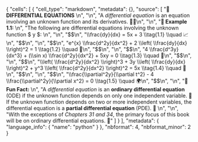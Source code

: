 {
 "cells": [
  {
   "cell_type": "markdown",
   "metadata": {},
   "source": [
    "**📘 DIFFERENTIAL EQUATIONS**  \n",
    "\n",
    "A *differential equation* is an equation involving an unknown function and its derivatives. 📐✨\n",
    "\n",
    "**📝 Example 1.1:**  \n",
    "The following are differential equations involving the unknown function $ y $:  \n",
    "\n",
    "$$\n",
    "\\frac{dy}{dx} = 5x + 3 \\tag{1.1} \\quad 📈\n",
    "$$\n",
    "\n",
    "$$\n",
    "e^{x} \\frac{d^2y}{dx^2} + 2 \\left( \\frac{dy}{dx} \\right)^2 = 1 \\tag{1.2} \\quad 🔢\n",
    "$$\n",
    "\n",
    "$$\n",
    "4 \\frac{d^3y}{dx^3} + (\\sin x) \\frac{d^2y}{dx^2} + 5xy = 0 \\tag{1.3} \\quad 🔄\n",
    "$$\n",
    "\n",
    "$$\n",
    "\\left( \\frac{d^2y}{dx^2} \\right)^3 + 3y \\left( \\frac{dy}{dx} \\right)^2 + y^3 \\left( \\frac{d^2y}{dx^2} \\right)^2 = 5x \\tag{1.4} \\quad 🧮\n",
    "$$\n",
    "\n",
    "$$\n",
    "\\frac{\\partial^2y}{\\partial t^2} - 4 \\frac{\\partial^2y}{\\partial x^2} = 0 \\tag{1.5} \\quad 🌍\n",
    "$$\n",
    "\n",
    "**🤔 Fun Fact:**  \n",
    "A *differential equation* is an **ordinary differential equation** (ODE) if the unknown function depends on only one independent variable. 🧭 If the unknown function depends on two or more independent variables, the differential equation is a **partial differential equation** (PDE). 🌌  \n",
    "\n",
    "With the exceptions of *Chapters 31 and 34*, the primary focus of this book will be on ordinary differential equations. 🎯"
   ]
  }
 ],
 "metadata": {
  "language_info": {
   "name": "python"
  }
 },
 "nbformat": 4,
 "nbformat_minor": 2
}
